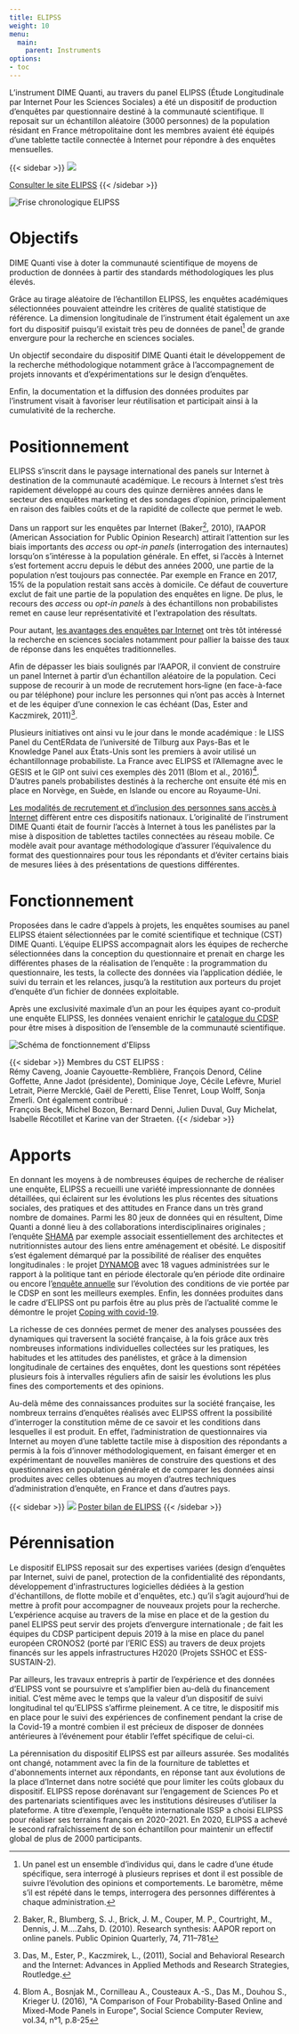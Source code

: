 ```yaml
---
title: ELIPSS
weight: 10
menu:
  main:
    parent: Instruments
options:
- toc
---
```


L’instrument DIME Quanti, au travers du panel ELIPSS (Étude Longitudinale par Internet Pour les Sciences Sociales) a été un dispositif de production d’enquêtes par questionnaire destiné à la communauté scientifique. Il reposait sur un échantillon aléatoire (3000 personnes) de la population résidant en France métropolitaine dont les membres avaient été équipés d’une tablette tactile connectée à Internet pour répondre à des enquêtes mensuelles.

{{< sidebar >}}
![](/img/instruments/logos_instruments-ELIPSS.svg)

[Consulter le site ELIPSS](http://quanti.dime-shs.sciences-po.fr/fr/)
{{< /sidebar >}}

<img src="/img/instruments/frisechrono-ELIPSS.png" alt="Frise chronologique ELIPSS" class="full-bleed">

# Objectifs
DIME Quanti vise à doter la communauté scientifique de moyens de production de données à partir des standards méthodologiques les plus élevés.

Grâce au tirage aléatoire de l’échantillon ELIPSS, les enquêtes académiques sélectionnées pouvaient atteindre les critères de qualité statistique de référence. La dimension longitudinale de l’instrument était également un axe fort du dispositif puisqu’il existait très peu de données de panel[^0] de grande envergure pour la recherche en sciences sociales.

Un objectif secondaire du dispositif DIME Quanti était le développement de la recherche méthodologique notamment grâce à l’accompagnement de projets innovants et d’expérimentations sur le design d’enquêtes.

Enfin, la documentation et la diffusion des données produites par l’instrument visait à favoriser leur réutilisation et participait ainsi à la cumulativité de la recherche.

# Positionnement
ELIPSS s’inscrit dans le paysage international des panels sur Internet à destination de la communauté académique.
Le recours à Internet s’est très rapidement développé au cours des quinze dernières années dans le secteur des enquêtes marketing et des sondages d’opinion, principalement en raison des faibles coûts et de la rapidité de collecte que permet le web.

Dans un rapport sur les enquêtes par Internet (Baker[^1], 2010), l’AAPOR (American Association for Public Opinion Research) attirait l’attention sur les biais importants des _access_ ou _opt-in panels_ (interrogation des internautes) lorsqu’on s’intéresse à la population générale. En effet, si l’accès à Internet s’est fortement accru depuis le début des années 2000, une partie de la population n’est toujours pas connectée. Par exemple en France en 2017, 15% de la population restait sans accès à domicile. Ce défaut de couverture exclut de fait une partie de la population des enquêtes en ligne. De plus, le recours des _access_ ou _opt-in panels_ à des échantillons non probabilistes remet en cause leur représentativité et l'extrapolation des résultats.

Pour autant, [les avantages des enquêtes par Internet](http://quanti.dime-shs.sciences-po.fr/fr/les-origines/) ont très tôt intéressé la recherche en sciences sociales notamment pour pallier la baisse des taux de réponse dans les enquêtes traditionnelles.

Afin de dépasser les biais soulignés par l’AAPOR, il convient de construire un panel Internet à partir d’un échantillon aléatoire de la population. Ceci suppose de recourir à un mode de recrutement hors‐ligne (en face-à-face ou par téléphone) pour inclure les personnes qui n’ont pas accès à Internet et de les équiper d’une connexion le cas échéant (Das, Ester and Kaczmirek, 2011)[^2].

Plusieurs initiatives ont ainsi vu le jour dans le monde académique : le LISS Panel du CentERdata de l’université de Tilburg aux Pays-Bas et le Knowledge Panel aux États-Unis sont les premiers à avoir utilisé un échantillonnage probabiliste. La France avec ELIPSS et l’Allemagne avec le GESIS et le GIP ont suivi ces exemples dès 2011 (Blom et al., 2016)[^4]. D’autres panels probabilistes destinés à la recherche ont ensuite été mis en place en Norvège, en Suède, en Islande ou encore au Royaume-Uni.

[Les modalités de recrutement et d’inclusion des personnes sans accès à Internet](http://quanti.dime-shs.sciences-po.fr/fr/les-origines/#510) diffèrent entre ces dispositifs nationaux. L’originalité de l’instrument DIME Quanti était de fournir l’accès à Internet à tous les panélistes par la mise à disposition de tablettes tactiles connectées au réseau mobile. Ce modèle avait pour avantage méthodologique d’assurer l’équivalence du format des questionnaires pour tous les répondants et d’éviter certains biais de mesures liées à des présentations de questions différentes.

# Fonctionnement
Proposées dans le cadre d’appels à projets, les enquêtes soumises au panel ELIPSS étaient sélectionnées par le comité scientifique et technique (CST) DIME Quanti. L’équipe ELIPSS accompagnait alors les équipes de recherche sélectionnées dans la conception du questionnaire et prenait en charge les différentes phases de la réalisation de l’enquête : la programmation du questionnaire, les tests, la collecte des données via l’application dédiée, le suivi du terrain et les relances, jusqu’à la restitution aux porteurs du projet d’enquête d’un fichier de données exploitable.

Après une exclusivité maximale d’un an pour les équipes ayant co-produit une enquête ELIPSS, les données venaient enrichir le [catalogue du CDSP](https://cdsp.sciences-po.fr/fr/ressources-en-ligne/?0=subject__libel-ELIPSS) pour être mises à disposition de l’ensemble de la communauté scientifique.

<img src="/img/instruments/schema_elipss.svg" alt="Schéma de fonctionnement d'Elipss" class="full-bleed">

{{< sidebar >}}
Membres du CST ELIPSS :</br>
Rémy Caveng, Joanie Cayouette-Remblière, François Denord, Céline Goffette, Anne Jadot (présidente), Dominique Joye, Cécile Lefèvre, Muriel Letrait, Pierre Mercklé, Gaël de Peretti, Élise Tenret, Loup Wolff, Sonja Zmerli.
Ont également contribué :</br>
François Beck, Michel Bozon, Bernard Denni, Julien Duval, Guy Michelat, Isabelle Récotillet et Karine van der Straeten.
{{< /sidebar >}}

# Apports
En donnant les moyens à de nombreuses équipes de recherche de réaliser une enquête, ELIPSS a recueilli une variété impressionnante de données détaillées, qui éclairent sur les évolutions les plus récentes des situations sociales, des pratiques et des attitudes en France dans un très grand nombre de domaines. Parmi les 80 jeux de données qui en résultent, Dime Quanti a donné lieu à des collaborations interdisciplinaires originales ; l’enquête [SHAMA](https://cdsp.sciences-po.fr/fr/ressources-en-ligne/ressource/fr.cdsp.ddi.elipss.2016.07.shama/) par exemple associait essentiellement des architectes et nutritionnistes autour des liens entre aménagement et obésité. Le dispositif s’est également démarqué par la possibilité de réaliser des enquêtes longitudinales : le projet [DYNAMOB](https://cdsp.sciences-po.fr/fr/ressources-en-ligne/ressource/fr.cdsp.ddi.elipss.2016.07.shama/) avec 18 vagues administrées sur le rapport à la politique tant en période électorale qu’en période dite ordinaire ou encore l’[enquête annuelle](https://cdsp.sciences-po.fr/fr/ressources-en-ligne/ressource/fr.cdsp.ddi.elipss.2013.04.ea/) sur l’évolution des conditions de vie portée par le CDSP en sont les meilleurs exemples. Enfin, les données produites dans le cadre d’ELIPSS ont pu parfois être au plus près de l’actualité comme le démontre le projet [Coping with covid-19](https://cdsp.sciences-po.fr/fr/ressources-en-ligne/ressource/fr.cdsp.ddi.elipss.202004.coco1/).

La richesse de ces données permet de mener des analyses poussées des dynamiques qui traversent la société française, à la fois grâce aux très nombreuses informations individuelles collectées sur les pratiques, les habitudes et les attitudes des panélistes, et grâce à la dimension longitudinale de certaines des enquêtes, dont les questions sont répétées plusieurs fois à intervalles réguliers afin de saisir les évolutions les plus fines des comportements et des opinions.

Au-delà même des connaissances produites sur la société française, les nombreux terrains d’enquêtes réalisés avec ELIPSS offrent la possibilité d’interroger la constitution même de ce savoir et les conditions dans lesquelles il est produit. En effet, l’administration de questionnaires via Internet au moyen d’une tablette tactile mise à disposition des répondants a permis à la fois d’innover méthodologiquement, en faisant émerger et en expérimentant de nouvelles manières de construire des questions et des questionnaires en population générale et de comparer les données ainsi produites avec celles obtenues au moyen d’autres techniques d’administration d’enquête, en France et dans d’autres pays.

{{< sidebar >}}
![](/img/instruments/poster-ELIPSS.png)
<a href="/img/instruments/poster-ELIPSS.pdf" target="_blank">Poster bilan de ELIPSS</a>
{{< /sidebar >}}

# Pérennisation
Le dispositif ELIPSS reposait sur des expertises variées (design d’enquêtes par Internet, suivi de panel, protection de la confidentialité des répondants, développement d'infrastructures logicielles dédiées à la gestion d'échantillons, de flotte mobile et d'enquêtes, etc.) qu’il s’agit aujourd’hui de mettre à profit pour accompagner de nouveaux projets pour la recherche. L’expérience acquise au travers de la mise en place et de la gestion du panel ELIPSS peut servir des projets d’envergure internationale ; de fait les équipes du CDSP participent depuis 2019 à la mise en place du panel européen CRONOS2 (porté par l’ERIC ESS) au travers de deux projets financés sur les appels infrastructures H2020 (Projets SSHOC et ESS-SUSTAIN-2).

Par ailleurs, les travaux entrepris à partir de l’expérience et des données d’ELIPSS vont se poursuivre et s’amplifier bien au-delà du financement initial. C’est même avec le temps que la valeur d’un dispositif de suivi longitudinal tel qu’ELIPSS s’affirme pleinement. A ce titre, le dispositif mis en place pour le suivi des expériences de confinement pendant la crise de la Covid-19 a montré combien il est précieux de disposer de données antérieures à l’événement pour établir l’effet spécifique de celui-ci.

La pérennisation du dispositif ELIPSS est par ailleurs assurée. Ses modalités ont changé, notamment avec la fin de la fourniture de tablettes et d'abonnements internet aux répondants, en réponse tant aux évolutions de la place d’Internet dans notre société que pour limiter les coûts globaux du dispositif. ELIPSS repose dorénavant sur l’engagement de Sciences Po et des partenariats scientifiques avec les institutions désireuses d’utiliser la plateforme. A titre d’exemple, l’enquête internationale ISSP a choisi ELIPSS pour réaliser ses terrains français en 2020-2021. En 2020, ELIPSS a achevé le second rafraîchissement de son échantillon pour maintenir un effectif global de plus de 2000 participants.

[^0]: Un panel est un ensemble d’individus qui, dans le cadre d’une étude spécifique, sera interrogé à plusieurs reprises et dont il est possible de suivre l’évolution des opinions et comportements. Le baromètre, même s’il est répété dans le temps, interrogera des personnes différentes à chaque administration.
[^1]: Baker, R., Blumberg, S. J., Brick, J. M., Couper, M. P., Courtright, M., Dennis, J. M.…Zahs, D. (2010). Research synthesis: AAPOR report on online panels. Public Opinion Quarterly, 74, 711–781
[^2]: Das, M., Ester, P., Kaczmirek, L., (2011), Social and Behavioral Research and the Internet: Advances in Applied Methods and Research Strategies, Routledge.
[^4]: Blom A., Bosnjak M., Cornilleau A., Cousteaux A.-S., Das M., Douhou S., Krieger U. (2016), "A Comparison of Four Probability-Based Online and Mixed-Mode Panels in Europe", Social Science Computer Review, vol.34, n°1, p.8-25
